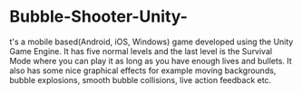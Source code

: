 # Bubble-Shooter-Unity-
t's a mobile based(Android, iOS, Windows) game developed using the Unity Game Engine. 
It has five normal levels and the last level is the Survival Mode where you can play it as long as you have enough lives and bullets. 
It also has some nice graphical effects for example moving backgrounds, bubble explosions, smooth bubble collisions, live action feedback etc. 
